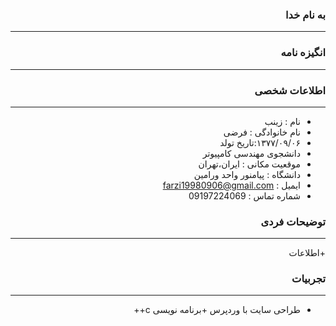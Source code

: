 
<style type="text/css">
body{
 direction:rtl;
}
</style>
### به نام خدا 
---
### انگیزه نامه 

---

### اطلاعات شخصی

---
+ نام : زینب
+ نام خانوادگی : فرضی
+ ۱۳۷۷/۰۹/۰۶:تاریخ تولد 
+ دانشجوی مهندسی کامپیوتر
+ موقعیت مکانی : ایران،تهران
+ دانشگاه : پیامنور واحد ورامین
+ ایمیل : farzi19980906@gmail.com
+ شماره تماس : 09197224069


### توضیحات فردی

---
+اطلاعات 

### تجربیات 

---
+ طراحی سایت با وردپرس
+برنامه نویسی c++

